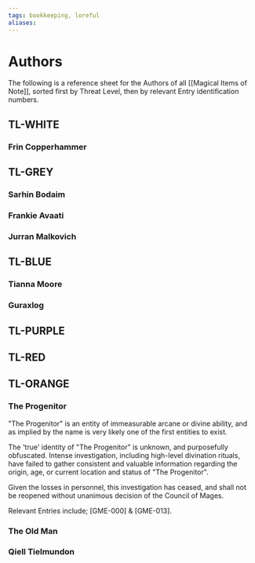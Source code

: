 ```yaml
---
tags: bookkeeping, loreful
aliases:
---
```


# Authors
The following is a reference sheet for the Authors of all [[Magical Items of Note]], sorted first by Threat Level, then by relevant Entry identification numbers.

## TL-WHITE
### Frin Copperhammer
## TL-GREY
### Sarhin Bodaim
### Frankie Avaati
### Jurran Malkovich
## TL-BLUE
### Tianna Moore
### Guraxlog
## TL-PURPLE
## TL-RED
## TL-ORANGE
### The Progenitor
"The Progenitor" is an entity of immeasurable arcane or divine ability, and as implied by the name is very likely one of the first entities to exist. 

The 'true' identity of "The Progenitor" is unknown, and purposefully obfuscated. Intense investigation, including high-level divination rituals, have failed to gather consistent and valuable information regarding the origin, age, or current location and status of "The Progenitor".

Given the losses in personnel, this investigation has ceased, and shall not be reopened without unanimous decision of the Council of Mages.

Relevant Entries include; [GME-000] & [GME-013].

### The Old Man
### Qiell Tielmundon
